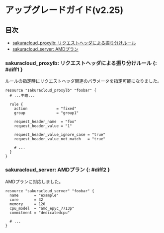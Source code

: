 # アップグレードガイド(v2.25)

## 目次

- [sakuracloud_proxylb: リクエストヘッダによる振り分けルール](#diff1)
- [sakuracloud_server: AMDプラン](#diff2)
  
### sakuracloud_proxylb: リクエストヘッダによる振り分けルール {: #diff1 }

ルールの指定時にリクエストヘッダ関連のパラメータを指定可能になりました。

```hcl
resource "sakuracloud_proxylb" "foobar" {
  # ...中略...
  
  rule {
    action             = "fixed"
    group              = "group1"
    
    request_header_name  = "foo"
    request_header_value = "1"
    
    request_header_value_ignore_case = "true"
    request_header_value_not_match   = "true"
    
    # ...
  }
}
```

### sakuracloud_server: AMDプラン {: #diff2 }

AMDプランに対応しました。

```hcl
resource "sakuracloud_server" "foobar" {
  name       = "example"
  core       = 32
  memory     = 120
  cpu_model  = "amd_epyc_7713p"
  commitment = "dedicatedcpu"

  # ...
}
```